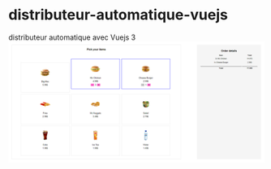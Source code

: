 # distributeur-automatique-vuejs
distributeur automatique avec Vuejs 3
![alt text](./img/screen.png)
